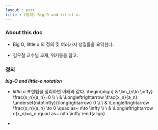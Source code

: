 ```yaml
---
layout : post 
title : (정리) Big-O and littel-o. 
---
```


### About this doc

- Big O, little o 의 정의 및 여러가지 성질들을 요약한다. 

- 김우철 교수님 교재, 위키등을 참고. 

### 정의 

***big-$O$ and little-$o$ notation*** 

- *little $o$* 표현법을 정리하면 아래와 같다. 
\begin{align}
& \lim_{n\to \infty} \frac{x_n}{a_n}=0 \\\\ \\
& \Longleftrightarrow \frac{x_n}{a_n} \underset{n\to\infty}{\longrightarrow} 0 \\\\ \\
& \Longleftrightarrow \frac{x_n}{a_n} \to 0 \quad as~ n\to \infty \\\\ \\
& \Longleftrightarrow o(x_n)=a_n \quad as~ n\to \infty 
\end{align}

- 